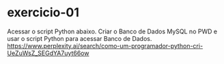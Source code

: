 # exercicio-01
Acessar o script Python abaixo.
Criar o Banco de Dados MySQL no PWD e usar o script Python para acessar  Banco de Dados. 
https://www.perplexity.ai/search/como-um-programador-python-cri-UeZuWsZ_SEGdYA7uyt66ow